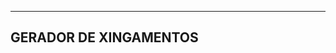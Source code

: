 --------------------------------------
GERADOR DE XINGAMENTOS
--------------------------------------

